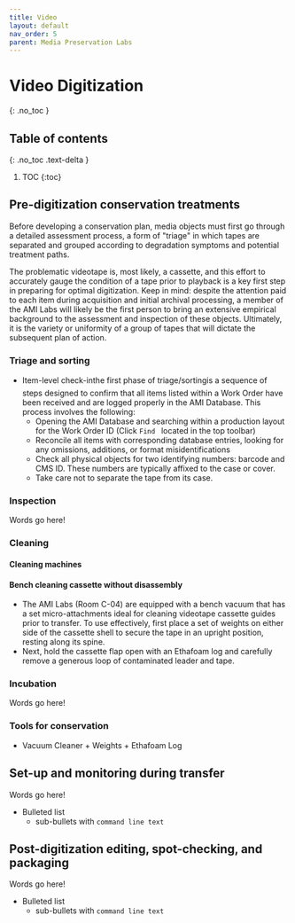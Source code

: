 ```yaml
---
title: Video
layout: default
nav_order: 5
parent: Media Preservation Labs
---
```



# Video Digitization
{: .no_toc }

## Table of contents
{: .no_toc .text-delta }

1. TOC
{:toc}

## Pre-digitization conservation treatments
Before developing a conservation plan, media objects must first go through a detailed assessment process, a form of "triage" in which tapes are separated and grouped according to degradation symptoms and potential treatment paths.

The problematic videotape is, most likely, a cassette, and this effort to accurately gauge the condition of a tape prior to playback is a key first step in preparing for optimal digitization. Keep in mind: despite the attention paid to each item during acquisition and initial archival processing, a member of the AMI Labs will likely be the first person to bring an extensive empirical background to the assessment and inspection of these objects. Ultimately, it is the variety or uniformity of a group of tapes that will dictate the subsequent plan of action.

### Triage and sorting
* Item-level check-in&#151;the first phase of triage/sorting&#151;is a sequence of steps designed to confirm that all items listed within a Work Order have been received and are logged properly in the AMI Database. This process involves the following:
  * Opening the AMI Database and searching within a production layout for the Work Order ID (Click ```Find ``` located in the top toolbar)
  * Reconcile all items with corresponding database entries, looking for any omissions, additions, or format misidentifications
  * Check all physical objects for two identifying numbers: barcode and CMS ID. These numbers are typically affixed to the case or cover.
  * Take care not to separate the tape from its case.


### Inspection
Words go here!

### Cleaning

#### Cleaning machines

#### Bench cleaning cassette without disassembly
* The AMI Labs (Room C-04) are equipped with a bench vacuum that has a set micro-attachments ideal for cleaning videotape cassette guides prior to transfer. To use effectively, first place a set of weights on either side of the cassette shell to secure the tape in an upright position, resting along its spine.
* Next, hold the cassette flap open with an Ethafoam log and carefully remove a generous loop of contaminated leader and tape.

### Incubation
Words go here!

### Tools for conservation
* Vacuum Cleaner + Weights + Ethafoam Log


## Set-up and monitoring during transfer
Words go here!
* Bulleted list
  * sub-bullets with ```command line text```

## Post-digitization editing, spot-checking, and packaging
Words go here!
* Bulleted list
  * sub-bullets with ```command line text```

